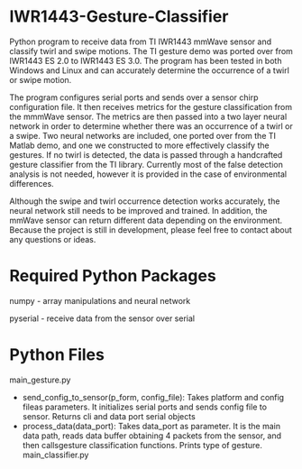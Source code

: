 # IWR1443-Gesture-Classifier
Python program to receive data from TI IWR1443 mmWave sensor and classify twirl and swipe motions. The TI gesture demo was ported over from IWR1443 ES 2.0 to IWR1443 ES 3.0. The program has been tested in both Windows and Linux and can accurately determine the occurrence of a twirl or swipe motion.

The program configures serial ports and sends over a sensor chirp configuration file. It then receives metrics for the gesture classification from the mmmWave sensor. The metrics are then passed into a two layer neural network in order to determine whether there was an occurrence of a twirl or a swipe. Two neural networks are included, one ported over from the TI Matlab demo, and one we constructed to more effectively classify the gestures. If no twirl is detected, the data is passed through a handcrafted gesture classifier from the TI library. Currently most of the false detection analysis is not needed, however it is provided in the case of environmental differences.

Although the swipe and twirl occurrence detection works accurately, the neural network still needs to be improved and trained. In addition, the mmWave sensor can return different data depending on the environment. Because the project is still in development, please feel free to contact about any questions or ideas.

# Required Python Packages
numpy - array manipulations and neural network

pyserial - receive data from the sensor over serial

# Python Files
main_gesture.py
- send_config_to_sensor(p_form, config_file): Takes platform and config fileas parameters. It initializes serial ports and sends config file to sensor. Returns cli and data port serial objects
- process_data(data_port): Takes data_port as parameter. It is the main data path, reads data buffer obtaining 4 packets from the sensor, and then callsgesture classification functions. Prints type of gesture.
main_classifier.py

